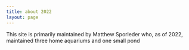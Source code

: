 ```yaml
---
title: about 2022
layout: page
---
```

This site is primarily maintained by Matthew Sporleder who, as of 2022, maintained three home aquariums and one small pond
